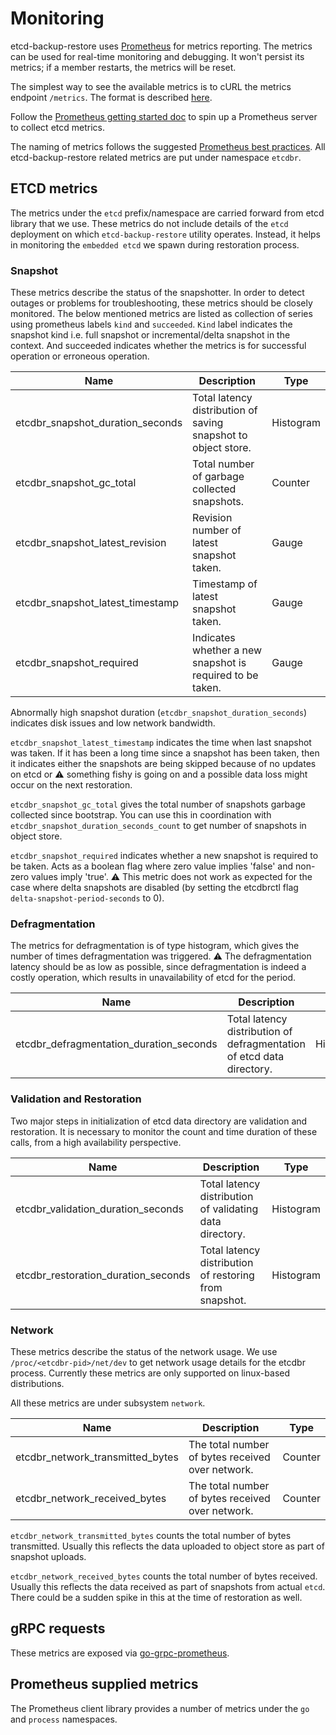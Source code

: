 # Monitoring

etcd-backup-restore uses [Prometheus][prometheus] for metrics reporting. The metrics can be used for real-time monitoring and debugging. It won't persist its metrics; if a member restarts, the metrics will be reset.

The simplest way to see the available metrics is to cURL the metrics endpoint `/metrics`. The format is described [here](http://prometheus.io/docs/instrumenting/exposition_formats/).

Follow the [Prometheus getting started doc][prometheus-getting-started] to spin up a Prometheus server to collect etcd metrics.

The naming of metrics follows the suggested [Prometheus best practices][prometheus-naming]. All etcd-backup-restore related metrics are put under namespace `etcdbr`.

## ETCD metrics

The metrics under the `etcd` prefix/namespace are carried forward from etcd library that we use. These metrics do not include details of the `etcd` deployment on which `etcd-backup-restore` utility operates. Instead, it helps in monitoring the `embedded etcd` we spawn during restoration process.

### Snapshot

These metrics describe the status of the snapshotter. In order to detect outages or problems for troubleshooting, these metrics should be closely monitored. The below mentioned metrics are listed as collection of series using prometheus labels `kind` and `succeeded`. `Kind` label indicates the snapshot kind i.e. full snapshot or incremental/delta snapshot in the context. And succeeded indicates whether the metrics is for successful operation or erroneous operation.

| Name | Description | Type |
|------|-------------|------|
| etcdbr_snapshot_duration_seconds | Total latency distribution of saving snapshot to object store. | Histogram |
| etcdbr_snapshot_gc_total | Total number of garbage collected snapshots. | Counter |
| etcdbr_snapshot_latest_revision | Revision number of latest snapshot taken. | Gauge |
| etcdbr_snapshot_latest_timestamp | Timestamp of latest snapshot taken. | Gauge |
| etcdbr_snapshot_required | Indicates whether a new snapshot is required to be taken. | Gauge |

Abnormally high snapshot duration (`etcdbr_snapshot_duration_seconds`) indicates disk issues and low network bandwidth.

`etcdbr_snapshot_latest_timestamp` indicates the time when last snapshot was taken. If it has been a long time since a snapshot has been taken, then it indicates either the snapshots are being skipped because of no updates on etcd or :warning: something fishy is going on and a possible data loss might occur on the next restoration.

`etcdbr_snapshot_gc_total` gives the total number of snapshots garbage collected since bootstrap. You can use this in coordination with `etcdbr_snapshot_duration_seconds_count` to get number of snapshots in object store.

`etcdbr_snapshot_required` indicates whether a new snapshot is required to be taken. Acts as a boolean flag where zero value implies 'false' and non-zero values imply 'true'. :warning: This metric does not work as expected for the case where delta snapshots are disabled (by setting the etcdbrctl flag `delta-snapshot-period-seconds` to 0).

### Defragmentation

The metrics for defragmentation is of type histogram, which gives the number of times defragmentation was triggered. :warning: The defragmentation latency should be as low as possible, since
defragmentation is indeed a costly operation, which results in unavailability of etcd for the period.

| Name | Description | Type |
|------|-------------|------|
| etcdbr_defragmentation_duration_seconds | Total latency distribution of defragmentation of etcd data directory. | Histogram |

### Validation and Restoration

Two major steps in initialization of etcd data directory are validation and restoration. It is necessary to monitor the count and time duration of these calls, from a high availability perspective.

| Name | Description | Type |
|------|-------------|------|
| etcdbr_validation_duration_seconds | Total latency distribution of validating data directory. | Histogram |
| etcdbr_restoration_duration_seconds | Total latency distribution of restoring from snapshot. | Histogram |

### Network

These metrics describe the status of the network usage. We use `/proc/<etcdbr-pid>/net/dev` to get network usage details for the etcdbr process. Currently these metrics are only supported on linux-based distributions.

All these metrics are under subsystem `network`.

| Name | Description | Type |
|------|-------------|------|
| etcdbr_network_transmitted_bytes | The total number of bytes received over network. | Counter |
| etcdbr_network_received_bytes | The total number of bytes received over network. | Counter |

`etcdbr_network_transmitted_bytes` counts the total number of bytes transmitted. Usually this reflects the data uploaded to object store as part of snapshot uploads.

`etcdbr_network_received_bytes` counts the total number of bytes received. Usually this reflects the data received as part of snapshots from actual `etcd`. There could be a sudden spike in this at the time of restoration as well.

## gRPC requests

These metrics are exposed via [go-grpc-prometheus][go-grpc-prometheus].

## Prometheus supplied metrics

The Prometheus client library provides a number of metrics under the `go` and `process` namespaces.

[glossary-proposal]: learning/glossary.md#proposal
[prometheus]: http://prometheus.io/
[prometheus-getting-started]: http://prometheus.io/docs/introduction/getting_started/
[prometheus-naming]: http://prometheus.io/docs/practices/naming/
[v2-http-metrics]: v2/metrics.md#http-requests
[go-grpc-prometheus]: https://github.com/grpc-ecosystem/go-grpc-prometheus
